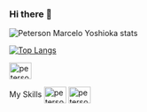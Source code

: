 ### Hi there 👋

![Peterson Marcelo Yoshioka stats](https://github-readme-stats.vercel.app/api?username=marceloyoshioka&show_icons=true&theme=tokyonight)

[![Top Langs](https://github-readme-stats.vercel.app/api/top-langs/?username=marceloyoshioka&layout=compact)](https://github.com/marceloyoshioka)


<a href="https://www.linkedin.com/in/marcelo-yoshioka/" target="_blank">
  <img align="center" alt="peterson_linkedin" height="30" width="40" src="https://cdn.jsdelivr.net/gh/devicons/devicon/icons/linkedin/linkedin-plain.svg" style="max-width: 100%;" />
</a>

My Skills
  <img align="center" alt="peterson_linkedin" height="30" width="40" src="https://cdn.jsdelivr.net/gh/devicons/devicon/icons/spring/spring-plain.svg" style="max-width: 100%;" />
  <img align="center" alt="peterson_linkedin" height="30" width="40" src="https://cdn.jsdelivr.net/gh/devicons/devicon/icons/mysql/mysql-original-wordmark.svg" style="max-width: 100%;" />
  


<!--
**marceloyoshioka/marceloyoshioka** is a ✨ _special_ ✨ repository because its `README.md` (this file) appears on your GitHub profile.

Here are some ideas to get you started:

- 🔭 I’m currently working on ...
- 🌱 I’m currently learning ...
- 👯 I’m looking to collaborate on ...
- 🤔 I’m looking for help with ...
- 💬 Ask me about ...
- 📫 How to reach me: ...
- 😄 Pronouns: ...
- ⚡ Fun fact: ...
-->
